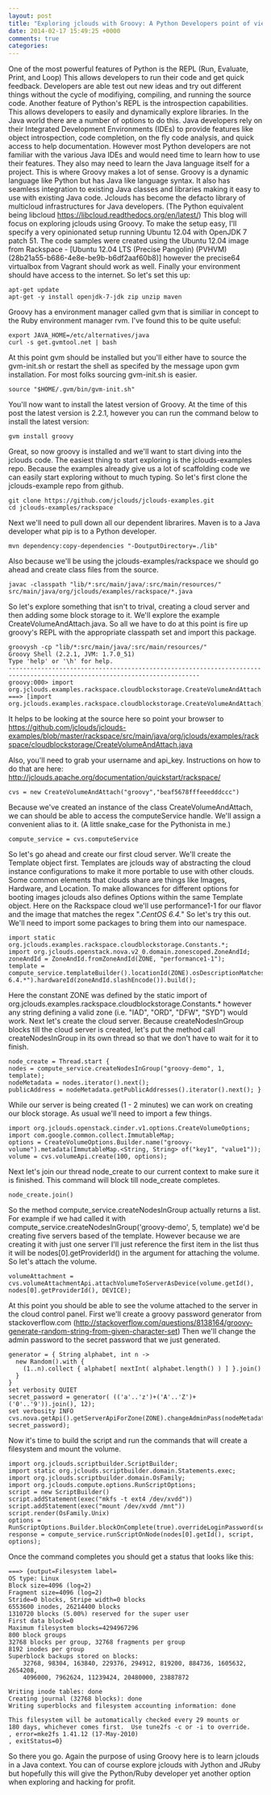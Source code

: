 ```yaml
---
layout: post
title: "Exploring jclouds with Groovy: A Python Developers point of view"
date: 2014-02-17 15:49:25 +0000
comments: true
categories: 
---
```

One of the most powerful features of Python is the REPL (Run, Evaluate, Print, and Loop) This allows developers
to run their code and get quick feedback. Developers are able test out new ideas and try
out different things without the cycle of modifiying, compiling, and running the source code.
Another feature of Python's REPL is the introspection
capabilities. This allows developers to easily and dynamically explore libraries.
In the Java world there are a number of options to do this.
Java developers rely on their Integrated Development Environments (IDEs) to provide features
like object introspection, code completion, on the fly code analysis,
and quick access to help documentation. However most Python developers are not familiar with the
various Java IDEs and would need time to learn how to use their features.
They also may need to learn the Java language itself for a project. This is where Groovy makes a lot of sense. 
Groovy is a dynamic language like Python but has Java like language syntax. It also has
seamless integration to existing Java classes and libraries making it easy to use with existing Java code.
Jclouds has become the defacto library
of multicloud infrastructures for Java developers. (The Python equivalent being libcloud
https://libcloud.readthedocs.org/en/latest/) 
This blog will focus on exploring jclouds using Groovy.
To make the setup easy, I'll specify a very opinionated setup
running Ubuntu 12.04 with OpenJDK 7 patch 51. The code samples were created using the Ubuntu 12.04
image from Rackspace - [Ubuntu 12.04 LTS (Precise Pangolin) (PVHVM) (28b21a55-b686-4e8e-be9b-b6df2aaf60b8)]
however the precise64 virtualbox from Vagrant should work as well. Finally
your environment should have access to the internet. So let's set this up:

```
apt-get update
apt-get -y install openjdk-7-jdk zip unzip maven
```  

Groovy has a environment manager called gvm that is similiar in concept to the Ruby environment manager
rvm. I've found this to be quite useful:

```
export JAVA_HOME=/etc/alternatives/java
curl -s get.gvmtool.net | bash
```

At this point gvm should be installed but you'll either have to source the gvm-init.sh or
restart the shell as specifed by the message upon gvm installation.
For most folks sourcing gvm-init.sh is easier.

```
source "$HOME/.gvm/bin/gvm-init.sh"
```

You'll now want to install the latest version of Groovy. At the time of this post the latest version is 2.2.1,
however you can run the command below to install the latest version:

```
gvm install groovy
```

Great, so now groovy is installed and we'll want to start diving into the jclouds code.
The easiest thing to start exploring is the jclouds-examples repo. Because the examples
already give us a lot of scaffolding code we can easily start exploring without to much typing. So let's
first clone the jclouds-example repo from github. 

```
git clone https://github.com/jclouds/jclouds-examples.git 
cd jclouds-examples/rackspace
```

Next we'll need to pull down all our dependent librarires. Maven is to a Java developer
what pip is to a Python developer.

```
mvn dependency:copy-dependencies "-DoutputDirectory=./lib"
```

Also because we'll be using the jclouds-examples/rackspace we should go ahead and create class
files from the source.

```
javac -classpath "lib/*:src/main/java/:src/main/resources/" src/main/java/org/jclouds/examples/rackspace/*.java
```

So let's explore something that isn't to trival, creating a cloud server and
then adding some block storage to it.
We'll explore the example CreateVolumeAndAttach.java. So all we have to do at this point
is fire up groovy's REPL with the appropriate classpath set and import this package.

```
groovysh -cp "lib/*:src/main/java/:src/main/resources/"
Groovy Shell (2.2.1, JVM: 1.7.0_51)
Type 'help' or '\h' for help.
---------------------------------------------------------------------------------------------------------------------------
groovy:000> import org.jclouds.examples.rackspace.cloudblockstorage.CreateVolumeAndAttach
===> [import org.jclouds.examples.rackspace.cloudblockstorage.CreateVolumeAndAttach]
```

It helps to be looking
at the source here so point your browser to https://github.com/jclouds/jclouds-examples/blob/master/rackspace/src/main/java/org/jclouds/examples/rackspace/cloudblockstorage/CreateVolumeAndAttach.java

Also, you'll need to grab your username and api_key. Instructions on how to do that are here:
http://jclouds.apache.org/documentation/quickstart/rackspace/

``` 
cvs = new CreateVolumeAndAttach("groovy","beaf5678fffeeedddccc")
```

Because we've created an instance of the class CreateVolumeAndAttach, we
can should be able to access the computeService handle. We'll assign a convenient
alias to it. (A little snake_case for the Pythonista in me.)

```
compute_service = cvs.computeService
```

So let's go ahead and create our first cloud server. We'll create the Template object first. Templates
are jclouds way of abstracting the cloud instance configurations to make
it more portable to use with other clouds. Some common elements that clouds share are things like
Images, Hardware, and Location. To make allowances for different options for booting images
jclouds also defines Options within the same Template object. Here on the Rackspace cloud
we'll use performance1-1 for our flavor and the image that matches the regex ".*CentOS 6.4.*"
So let's try this out. We'll need to import some packages to bring them into our namespace.

```
import static org.jclouds.examples.rackspace.cloudblockstorage.Constants.*;
import org.jclouds.openstack.nova.v2_0.domain.zonescoped.ZoneAndId;
zoneAndId = ZoneAndId.fromZoneAndId(ZONE, "performance1-1");
template = compute_service.templateBuilder().locationId(ZONE).osDescriptionMatches(".*CentOS 6.4.*").hardwareId(zoneAndId.slashEncode()).build();
```

Here the constant ZONE was defined by the static import of
org.jclouds.examples.rackspace.cloudblockstorage.Constants.*
however any string defining a valid zone (i.e. "IAD", "ORD", "DFW", "SYD") would work.
Next let's create the cloud server. Because createNodesInGroup blocks till
the cloud server is created, let's put the method call createNodesInGroup
in its own thread so that we don't have to wait for it to finish. 

```
node_create = Thread.start {
nodes = compute_service.createNodesInGroup("groovy-demo", 1, template);
nodeMetadata = nodes.iterator().next();
publicAddress = nodeMetadata.getPublicAddresses().iterator().next(); }
```

While our server is being created (1 - 2 minutes) we can work on creating our block storage.
As usual we'll need to import a few things.

```
import org.jclouds.openstack.cinder.v1.options.CreateVolumeOptions;
import com.google.common.collect.ImmutableMap;
options = CreateVolumeOptions.Builder.name("groovy-volume").metadata(ImmutableMap.<String, String> of("key1", "value1"));
volume = cvs.volumeApi.create(100, options);
```

Next let's join our thread node_create to our current context to make sure it is finished. This command
will block till node_create completes.

```
node_create.join()
```

So the method compute_service.createNodesInGroup actually returns
a list. For example if we had called it with compute_service.createNodesInGroup('groovy-demo', 5, template) we'd
be creating five servers based of the template. However because we are creating it with just one server
I'll just reference the first item in the list thus it will be nodes[0].getProviderId() in the argument
for attaching the volume. So let's attach the volume.

```
volumeAttachment = cvs.volumeAttachmentApi.attachVolumeToServerAsDevice(volume.getId(), nodes[0].getProviderId(), DEVICE);
```

At this point you should be able to see the volume attached to the server in the cloud control panel.
First we'll create a groovy password generator from stackoverflow.com
(http://stackoverflow.com/questions/8138164/groovy-generate-random-string-from-given-character-set)
Then we'll change the admin password to the secret password that we just generated.

```
generator = { String alphabet, int n ->
  new Random().with {
    (1..n).collect { alphabet[ nextInt( alphabet.length() ) ] }.join()
  }
}
set verbosity QUIET
secret_password = generator( (('a'..'z')+('A'..'Z')+('0'..'9')).join(), 12);
set verbosity INFO
cvs.nova.getApi().getServerApiForZone(ZONE).changeAdminPass(nodeMetadata.getProviderId(), secret_password);
```

Now it's time to build the script and run the
commands that will create a filesystem and mount the volume.

```
import org.jclouds.scriptbuilder.ScriptBuilder;
import static org.jclouds.scriptbuilder.domain.Statements.exec;
import org.jclouds.scriptbuilder.domain.OsFamily;
import org.jclouds.compute.options.RunScriptOptions;
script = new ScriptBuilder()
script.addStatement(exec("mkfs -t ext4 /dev/xvdd"))
script.addStatement(exec("mount /dev/xvdd /mnt"))
script.render(OsFamily.Unix)
options = RunScriptOptions.Builder.blockOnComplete(true).overrideLoginPassword(secret_password)
response = compute_service.runScriptOnNode(nodes[0].getId(), script, options);
```

Once the command completes you should get a status that looks like this:

```
===> {output=Filesystem label=
OS type: Linux
Block size=4096 (log=2)
Fragment size=4096 (log=2)
Stride=0 blocks, Stripe width=0 blocks
6553600 inodes, 26214400 blocks
1310720 blocks (5.00%) reserved for the super user
First data block=0
Maximum filesystem blocks=4294967296
800 block groups
32768 blocks per group, 32768 fragments per group
8192 inodes per group
Superblock backups stored on blocks: 
	32768, 98304, 163840, 229376, 294912, 819200, 884736, 1605632, 2654208, 
	4096000, 7962624, 11239424, 20480000, 23887872

Writing inode tables: done                            
Creating journal (32768 blocks): done
Writing superblocks and filesystem accounting information: done

This filesystem will be automatically checked every 29 mounts or
180 days, whichever comes first.  Use tune2fs -c or -i to override.
, error=mke2fs 1.41.12 (17-May-2010)
, exitStatus=0}
```

So there you go. Again the purpose of using Groovy here is to learn jclouds in a Java context.
You can of course explore jclouds with Jython and JRuby but hopefully this will
give the Python/Ruby developer yet another option when exploring and hacking for profit.
